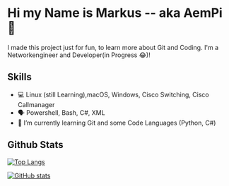 # Hi my Name is Markus -- aka AemPi 👋

I made this project just for fun, to learn more about Git and Coding.
I'm a Networkengineer and Developer(in Progress 😂)!

## Skills

* 💻 Linux (still Learning),macOS, Windows, Cisco Switching, Cisco Callmanager
* 🗣️ Powershell, Bash, C#, XML
* 🌱 I’m currently learning Git and some Code Languages (Python, C#)

## Github Stats

[![Top Langs](https://github-readme-stats.vercel.app/api/top-langs/?username=AemPi&layout=compact)](https://github.com/anuraghazra/github-readme-stats)

[![GitHub stats](https://github-readme-stats.vercel.app/api?username=AemPi&show_icons=true&count_private=true&theme=dark)](https://github.com/anuraghazra/github-readme-stats)
 

